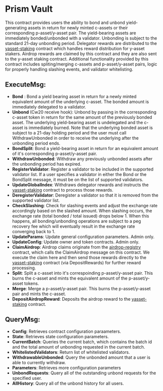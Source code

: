 # Prism Vault

This contract provides users the ability to bond and unbond yield-generating assets in return for newly minted c-assets or their corresponding p-asset/y-asset pair. The yield-bearing assets are immediately bonded/unbonded with a validator. Unbonding is subject to the standard 21-day unbonding period.  Delegator rewards are distributed to the [yasset-staking](/contracts/prism-yasset-staking) contract which handles reward distribution for y-asset stakers. Airdrop rewards are claimed by this contract and they are also sent to the y-asset staking contract. Additional functionality provided by this contract includes spliting/merging c-assets and p-asset/y-asset pairs, logic for properly handling slashing events, and validator whitelisting.

## ExecuteMsg:
  - **Bond** : Bond a yield bearing asset in return for a newly minted equivalent amount of the underlying c-asset.  The bonded amount is immediately delegated to a validator. 
  - **Unbond** (Cw20 receive hook): Unbond by passing in the corresponding c-asset token in return for the same amount of the previously bonded asset. The underlying yield-bearing asset is undelegated and the c-asset is immediately burned.  Note that the underlying bonded asset is subject to a 21-day holding period and the user must call WithdrawUnbonded in order to receive the underlying after the unbonding period ends.  
  - **BondSplit**: Bond a yield-bearing asset in return for an equivalent amount of it's corresponding p-asset/y-asset pair.  
  - **WithdrawUnbonded**: Withdraw any previously unbonded assets after the unbonding period has expired.  
  - **RegisterValidator**:  Register a validator to be included in the supported validator list.  If a user specifies a validator in either the Bond or the BondSplit message, it must be on the list of supported validators.  
  - **UpdateGlobalIndex**: Withdraws delegator rewards and instructs the [yasset-staking](/contracts/prism-yasset-staking) contract to process those rewards.
  - **DeregisterValidator**: Deregister a validator so that it is removed from the supported validator list.   
  - **CheckSlashing**: Check for slashing events and adjust the exchange rate accordingly based on the slashed amount. When slashing occurs, the exchange rate (total bonded / total issued) drops below 1.  When this happens, all bonding/unbonding operations are subject to a peg recovery fee which will eventually result in the exchange rate converging back to 1.
  - **UpdateParams**: Update general configuration parameters.  Admin only.
  - **UpdateConfig**: Update owner and token contracts.  Admin only.
  - **ClaimAirdrop**: Airdrop claims originate from the [airdrop-registry](/contracts/prism-airdrop-registry) contract, which calls the ClaimAirdrop message on this contract.  We execute the claim here and then send those rewards directly to the [yasset-staking](/contracts/prism-yasset-staking) contract (via DepositRewards) for further reward processing.
  - **Split**: Split a c-asset into it's correspoinding p-asset/y-asset pair.  This burns the c-asset and mints the equivalent amount of the p-asset/y-asset tokens. 
  - **Merge**: Merge a p-asset/y-asset pair.  This burns the p-asset/y-asset pair and mints the c-asset.  
  - **DepositAirdropReward**: Deposits the airdrop reward to the [yasset-staking](/contracts/prism-yasset-staking) contract.  

## QueryMsg:
  - **Config**: Retrieves contract configuration paraameters. 
  - **State**: Retrieves state configuration parameters.
  - **CurrentBatch**: Queries the current batch, which contains the batch id and the total amount of unbonding requested in the current batch.  
  - **WhitelistedValidators**: Return list of whitelisted validators. 
  - **WithdrawableUnbonded**: Query the unbonded amount that a user is able to currently withdraw.  
  - **Parameters**: Retrieves more configuration parameters
  - **UnbondRequests**: Query all of the outstanding unbond requests for the specified user. 
  - **AllHistory**: Query all of the unbond history for all users. 
